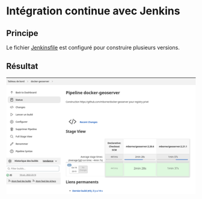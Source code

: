 # Intégration continue avec Jenkins

## Principe

Le fichier [Jenkinsfile](../Jenkinsfile) est configuré pour construire plusieurs versions.

## Résultat

![Présentation du résultat par Jenkins](img/jenkins-overview.png)

